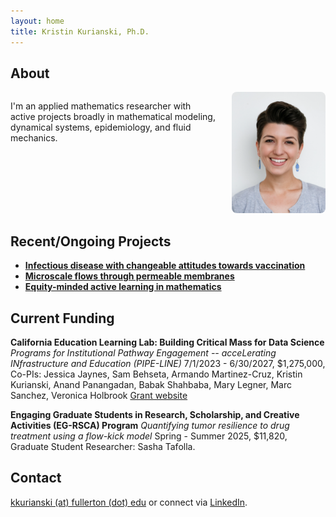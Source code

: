 ```yaml
---
layout: home
title: Kristin Kurianski, Ph.D.
---
```


## About

<div style="display: flex; align-items: flex-start; gap: 1.5rem; flex-wrap: wrap;">
  <div style="flex: 1; min-width: 250px;">
    <p>I'm an applied mathematics researcher with active projects broadly in mathematical modeling, dynamical systems, epidemiology, and fluid mechanics.</p>
  </div>
  <div style="flex: 0 0 150px;">
    <img src="/images/2022_0Kurianski_headshot.png" alt="Kristin Kurianski headshot" style="max-width: 100%; border-radius: 8px;" />
  </div>
</div>

## Recent/Ongoing Projects

- **[Infectious disease with changeable attitudes towards vaccination](https://www.aimspress.com/article/doi/10.3934/mbe.2025011)**
- **[Microscale flows through permeable membranes](https://meetings.siam.org/sess/dsp_talk.cfm?p=148024)**
- **[Equity-minded active learning in mathematics](https://www.mdpi.com/2227-7102/14/9/1001)**

## Current Funding
**California Education Learning Lab: Building Critical Mass for Data Science**
_Programs for Institutional Pathway Engagement -- acceLerating INfrastructure and Education (PIPE-LINE)_
7/1/2023 - 6/30/2027, $1,275,000, Co-PIs: Jessica Jaynes, Sam Behseta, Armando Martinez-Cruz, Kristin Kurianski, Anand Panangadan, Babak Shahbaba, Mary Legner, Marc Sanchez, Veronica Holbrook
[Grant website](https://pipelinedatascience.org/)

**Engaging Graduate Students in Research, Scholarship, and Creative Activities (EG-RSCA) Program**
_Quantifying tumor resilience to drug treatment using a flow-kick model_
Spring - Summer 2025, $11,820, Graduate Student Researcher: Sasha Tafolla.

## Contact

[kkurianski (at) fullerton (dot) edu](mailto:kkurianski@fullerton.edu) or connect via [LinkedIn](https://www.linkedin.com/in/kristin-kurianski/).
